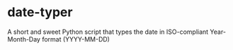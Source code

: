 # date-typer
A short and sweet Python script that types the date in ISO-compliant Year-Month-Day format (YYYY-MM-DD)
